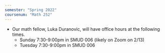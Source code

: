 ```yaml
---
semester: "Spring 2022"
coursenum: "Math 252"
---
```

*   Our math fellow, Luka Duranovic, will have office hours at the following times.
    * Sunday 7:30-9:00pm in SMUD 006 (likely on Zoom on 2/13)
    * Tuesday 7:30-9:00pm in SMUD 006
